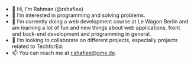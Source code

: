 - 👋 Hi, I’m Rahman (@rshafiee)
- 👀 I’m interested in programming and solving problems.
- 🌱 I’m currently doing a web development course at Le Wagon Berlin and am learning a lot of fun and new things about web applications, front and back-end development and programming in general.
- 💞️ I’m looking to collaborate on different projects, especially projects related to TechforEd. 
- 📫 You can reach me at r.shafiee@gmx.de. 

<!---
rshafiee/rshafiee is a ✨ special ✨ repository because its `README.md` (this file) appears on your GitHub profile.
You can click the Preview link to take a look at your changes.
--->
